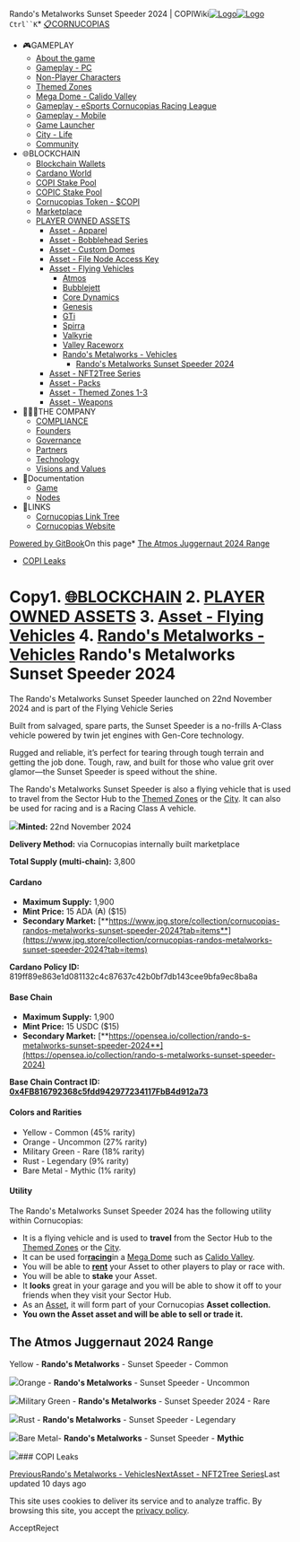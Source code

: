 Rando's Metalworks Sunset Speeder 2024 | COPIWiki[![Logo](https://copiwiki.cornucopias.io/~gitbook/image?url=https%3A%2F%2F1762761122-files.gitbook.io%2F%7E%2Ffiles%2Fv0%2Fb%2Fgitbook-x-prod.appspot.com%2Fo%2Forganizations%252FVpfHHIHQI6ROs7kspCfa%252Fsites%252Fsite_dzbNR%252Flogo%252FxczoLfMLSrLZyl8UxDSg%252FCornucopias_Logo-White-Medium.png%3Falt%3Dmedia%26token%3Dcfef2e74-c264-4b9d-bc1c-d89788f5dc9c&width=260&dpr=4&quality=100&sign=ce383b9c&sv=2)![Logo](https://copiwiki.cornucopias.io/~gitbook/image?url=https%3A%2F%2F1762761122-files.gitbook.io%2F%7E%2Ffiles%2Fv0%2Fb%2Fgitbook-x-prod.appspot.com%2Fo%2Forganizations%252FVpfHHIHQI6ROs7kspCfa%252Fsites%252Fsite_dzbNR%252Flogo%252FxczoLfMLSrLZyl8UxDSg%252FCornucopias_Logo-White-Medium.png%3Falt%3Dmedia%26token%3Dcfef2e74-c264-4b9d-bc1c-d89788f5dc9c&width=260&dpr=4&quality=100&sign=ce383b9c&sv=2)](/)`Ctrl``K`* [📋CORNUCOPIAS](/)
* 🎮GAMEPLAY
	+ [About the game](/gameplay/about-the-game)
	+ [Gameplay - PC](/gameplay/gameplay-pc)
	+ [Non-Player Characters](/gameplay/non-player-characters)
	+ [Themed Zones](/gameplay/themed-zones)
	+ [Mega Dome - Calido Valley](/gameplay/mega-dome-calido-valley)
	+ [Gameplay - eSports Cornucopias Racing League](/gameplay/gameplay-esports-cornucopias-racing-league)
	+ [Gameplay - Mobile](/gameplay/gameplay-mobile)
	+ [Game Launcher](/gameplay/game-launcher)
	+ [City - Life](/gameplay/city-life)
	+ [Community](/gameplay/community)
* 🌐BLOCKCHAIN
	+ [Blockchain Wallets](/blockchain/blockchain-wallets)
	+ [Cardano World](/blockchain/cardano-world)
	+ [COPI Stake Pool](/blockchain/copi-stake-pool)
	+ [COPIC Stake Pool](/blockchain/copic-stake-pool)
	+ [Cornucopias Token - $COPI](/blockchain/cornucopias-token-usdcopi)
	+ [Marketplace](/blockchain/marketplace)
	+ [PLAYER OWNED ASSETS](/blockchain/player-owned-assets)
		- [Asset - Apparel](/blockchain/player-owned-assets/asset-apparel)
		- [Asset - Bobblehead Series](/blockchain/player-owned-assets/asset-bobblehead-series)
		- [Asset - Custom Domes](/blockchain/player-owned-assets/asset-custom-domes)
		- [Asset - File Node Access Key](/blockchain/player-owned-assets/asset-file-node-access-key)
		- [Asset - Flying Vehicles](/blockchain/player-owned-assets/asset-flying-vehicles)
			* [Atmos](/blockchain/player-owned-assets/asset-flying-vehicles/atmos)
			* [Bubblejett](/blockchain/player-owned-assets/asset-flying-vehicles/bubblejett)
			* [Core Dynamics](/blockchain/player-owned-assets/asset-flying-vehicles/core-dynamics)
			* [Genesis](/blockchain/player-owned-assets/asset-flying-vehicles/genesis)
			* [GTi](/blockchain/player-owned-assets/asset-flying-vehicles/gti)
			* [Spirra](/blockchain/player-owned-assets/asset-flying-vehicles/spirra)
			* [Valkyrie](/blockchain/player-owned-assets/asset-flying-vehicles/valkyrie)
			* [Valley Raceworx](/blockchain/player-owned-assets/asset-flying-vehicles/valley-raceworx)
			* [Rando's Metalworks - Vehicles](/blockchain/player-owned-assets/asset-flying-vehicles/randos-metalworks-vehicles)
				+ [Rando's Metalworks Sunset Speeder 2024](/blockchain/player-owned-assets/asset-flying-vehicles/randos-metalworks-vehicles/randos-metalworks-sunset-speeder-2024)
		- [Asset - NFT2Tree Series](/blockchain/player-owned-assets/asset-nft2tree-series)
		- [Asset - Packs](/blockchain/player-owned-assets/asset-packs)
		- [Asset - Themed Zones 1-3](/blockchain/player-owned-assets/asset-themed-zones-1-3)
		- [Asset - Weapons](/blockchain/player-owned-assets/asset-weapons)
* 🧑‍🤝‍🧑THE COMPANY
	+ [COMPLIANCE](/the-company/compliance)
	+ [Founders](/the-company/founders)
	+ [Governance](/the-company/governance)
	+ [Partners](/the-company/partners)
	+ [Technology](/the-company/technology)
	+ [Visions and Values](/the-company/visions-and-values)
* 📖Documentation
	+ [Game](/documentation/game)
	+ [Nodes](/documentation/nodes)
* 🔗LINKS
	+ [Cornucopias Link Tree](https://linktr.ee/cornucopias.game)
	+ [Cornucopias Website](https://www.cornucopias.io)

[Powered by GitBook](https://www.gitbook.com/?utm_source=content&utm_medium=trademark&utm_campaign=PQmCVki2WHg9QcW9pdrX)On this page* [The Atmos Juggernaut 2024 Range](#the-atmos-juggernaut-2024-range)
* [COPI Leaks](#copi-leaks)

Copy1. [🌐BLOCKCHAIN](/blockchain)
2. [PLAYER OWNED ASSETS](/blockchain/player-owned-assets)
3. [Asset - Flying Vehicles](/blockchain/player-owned-assets/asset-flying-vehicles)
4. [Rando's Metalworks - Vehicles](/blockchain/player-owned-assets/asset-flying-vehicles/randos-metalworks-vehicles)
Rando's Metalworks Sunset Speeder 2024
======================================

The Rando's Metalworks Sunset Speeder launched on 22nd November 2024 and is part of the Flying Vehicle Series

Built from salvaged, spare parts, the Sunset Speeder is a no-frills A-Class vehicle powered by twin jet engines with Gen-Core technology. 

Rugged and reliable, it’s perfect for tearing through tough terrain and getting the job done. Tough, raw, and built for those who value grit over glamor—the Sunset Speeder is speed without the shine.

The Rando's Metalworks Sunset Speeder is also a flying vehicle that is used to travel from the Sector Hub to the [Themed Zones](https://copiwiki.cornucopias.io/gameplay/themed-zones) or the [City](https://copiwiki.cornucopias.io/gameplay/city-life). It can also be used for racing and is a Racing Class A vehicle.

![](https://copiwiki.cornucopias.io/~gitbook/image?url=https%3A%2F%2F4046923609-files.gitbook.io%2F%7E%2Ffiles%2Fv0%2Fb%2Fgitbook-x-prod.appspot.com%2Fo%2Fspaces%252FPQmCVki2WHg9QcW9pdrX%252Fuploads%252FPhXoXTuWZyurjKVxQ6rg%252Fimage.png%3Falt%3Dmedia%26token%3D8db81475-3cc5-41a3-88a1-7613deee507e&width=768&dpr=4&quality=100&sign=e42d83ab&sv=2)**Minted:** 22nd November 2024

**Delivery Method:** via Cornucopias internally built marketplace

**Total Supply (multi-chain):** 3,800

#### **Cardano**

* **Maximum Supply:** 1,900
* **Mint Price:** 15 ADA (₳) ($15)
* **Secondary Market:** [**https://www.jpg.store/collection/cornucopias-randos-metalworks-sunset-speeder-2024?tab=items**](https://www.jpg.store/collection/cornucopias-randos-metalworks-sunset-speeder-2024?tab=items)

**Cardano Policy ID:** 819ff89e863e1d081132c4c87637c42b0bf7db143cee9bfa9ec8ba8a

#### **Base Chain**

* **Maximum Supply:** 1,900
* **Mint Price:** 15 USDC ($15)
* **Secondary Market:** [**https://opensea.io/collection/rando-s-metalworks-sunset-speeder-2024**](https://opensea.io/collection/rando-s-metalworks-sunset-speeder-2024)

**Base Chain Contract ID:** [**0x4FB816792368c5fdd942977234117FbB4d912a73**](https://basescan.org/address/0x4FB816792368c5fdd942977234117FbB4d912a73)

#### Colors and Rarities

* Yellow - Common (45% rarity)
* Orange - Uncommon (27% rarity)
* Military Green - Rare (18% rarity)
* Rust - Legendary (9% rarity)
* Bare Metal - Mythic (1% rarity)

#### Utility

The Rando's Metalworks Sunset Speeder 2024 has the following utility within Cornucopias:

* It is a flying vehicle and is used to **travel** from the Sector Hub to the [Themed Zones](/gameplay/themed-zones) or the [City](/gameplay/city-life).
* It can be used for[**racing**](/gameplay/gameplay-pc/custom-domes/custom-dome-game-templates-pvp/racing-bubblejett-and-javelin)in a [Mega Dome](/gameplay/gameplay-pc/custom-domes/mega-domes) such as [Calido Valley](/gameplay/mega-dome-calido-valley).
* You will be able to [**rent**](/gameplay/themed-zones/transport/flying-vehicles/flying-vehicle-renting) your Asset to other players to play or race with.
* You will be able to **stake** your Asset.
* It **looks** great in your garage and you will be able to show it off to your friends when they visit your Sector Hub.
* As an [Asset](/blockchain/player-owned-assets), it will form part of your Cornucopias **Asset collection.**
* **You own the Asset asset and will be able to sell or trade it.**

The Atmos Juggernaut 2024 Range
-------------------------------

Yellow - **Rando's Metalworks** - Sunset Speeder - Common

![](https://copiwiki.cornucopias.io/~gitbook/image?url=https%3A%2F%2F4046923609-files.gitbook.io%2F%7E%2Ffiles%2Fv0%2Fb%2Fgitbook-x-prod.appspot.com%2Fo%2Fspaces%252FPQmCVki2WHg9QcW9pdrX%252Fuploads%252F5llQmUBDojM6lw3oVgZi%252FSunset_CM.png%3Falt%3Dmedia%26token%3D3362f1c1-475a-4356-a68a-1db2e1345d82&width=768&dpr=4&quality=100&sign=eee14e18&sv=2)Orange - **Rando's Metalworks** - Sunset Speeder - Uncommon

![](https://copiwiki.cornucopias.io/~gitbook/image?url=https%3A%2F%2F4046923609-files.gitbook.io%2F%7E%2Ffiles%2Fv0%2Fb%2Fgitbook-x-prod.appspot.com%2Fo%2Fspaces%252FPQmCVki2WHg9QcW9pdrX%252Fuploads%252FZbRQdJWF0TfIL80snmoD%252FSunset_UC.png%3Falt%3Dmedia%26token%3D41b07acb-a38c-40fd-bfe1-056d7b751d92&width=768&dpr=4&quality=100&sign=132f9c8b&sv=2)Military Green - **Rando's Metalworks** - Sunset Speeder 2024 - Rare

![](https://copiwiki.cornucopias.io/~gitbook/image?url=https%3A%2F%2F4046923609-files.gitbook.io%2F%7E%2Ffiles%2Fv0%2Fb%2Fgitbook-x-prod.appspot.com%2Fo%2Fspaces%252FPQmCVki2WHg9QcW9pdrX%252Fuploads%252FAFhI0IvyIRWPl1CAGJBm%252FSunset_RA.png%3Falt%3Dmedia%26token%3D37ccd162-777c-4a72-b969-f584d950e6db&width=768&dpr=4&quality=100&sign=2c044701&sv=2)Rust - **Rando's Metalworks** - Sunset Speeder - Legendary

![](https://copiwiki.cornucopias.io/~gitbook/image?url=https%3A%2F%2F4046923609-files.gitbook.io%2F%7E%2Ffiles%2Fv0%2Fb%2Fgitbook-x-prod.appspot.com%2Fo%2Fspaces%252FPQmCVki2WHg9QcW9pdrX%252Fuploads%252FcTgHKO3REcRQr70OY8wl%252FSunset_LE.png%3Falt%3Dmedia%26token%3Dda45684d-a2bd-4278-a7a9-8c5f38242495&width=768&dpr=4&quality=100&sign=6521b352&sv=2)Bare Metal- **Rando's Metalworks** - Sunset Speeder - **Mythic**

![](https://copiwiki.cornucopias.io/~gitbook/image?url=https%3A%2F%2F4046923609-files.gitbook.io%2F%7E%2Ffiles%2Fv0%2Fb%2Fgitbook-x-prod.appspot.com%2Fo%2Fspaces%252FPQmCVki2WHg9QcW9pdrX%252Fuploads%252Fe4wwu6zaepopmHeEvuyX%252FSunset_MY.png%3Falt%3Dmedia%26token%3D5a27e2d8-e0dd-405d-9d13-1ad07adc368d&width=768&dpr=4&quality=100&sign=ab329c51&sv=2)### COPI Leaks

[PreviousRando's Metalworks - Vehicles](/blockchain/player-owned-assets/asset-flying-vehicles/randos-metalworks-vehicles)[NextAsset - NFT2Tree Series](/blockchain/player-owned-assets/asset-nft2tree-series)Last updated 10 days ago

This site uses cookies to deliver its service and to analyze traffic. By browsing this site, you accept the [privacy policy](https://www.cornucopias.io/privacy-policy).

AcceptReject